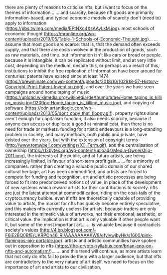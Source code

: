 there are plenty of reasons to criticise nfts,
but i want to focus on the themes of information...
... and scarcity,
because nft goods are primarily information-based,
and typical economic models of scarcity don't (need to) apply to information (https://pbs.twimg.com/media/EPtNXo4XsAAyLkM.jpg).
most schools of economic thought (https://mronline.org/wp-content/uploads/2019/05/Table-1-Schools-of-Economic-Thought.jpg)...
... assume that most goods are scarce:
that is, that the demand often exceeds supply,
and that there are costs involved in the production of goods,
such as raw materials,
and time.
but information isn't like cars or bread or people.
because it is intangible, it can be replicated without limit,
and at very little cost, depending on the medium.
despite this, or perhaps as a result of this,
institutions to inhibit the free replication of information have been around for centuries:
patents have existed since at least 1474 (https://brewminate.com/wp-content/uploads/2018/10/102918-57-History-Copyright-Print-Patent-Invention.png),
and over the years we have seen campaigns around home taping of music (https://upload.wikimedia.org/wikipedia/de/thumb/a/ae/Home_taping_is_killing_music.jpg/1200px-Home_taping_is_killing_music.jpg),
and copying of software (https://cdn.artandlogic.com/wp-content/uploads/2013/05/dont_copy_that_floppy.gif).
property rights alone aren't enough for capitalism function,
it also needs scarcity,
because if anyone can access or duplicate a good at minimal cost,
then there is no need for trade or markets.
funding for artistic endeavours is a long-standing problem in society,
and many methods, both public and private, have existed over the years.
but with the extension of copyright terms (http://www.tomwbell.com/writings/(C)_Term.gif),
and the centralisation of ownership (https://12bytes.org/wp-content/uploads/Media-Ownership-2011.png),
the interests of the public, and of future artists,
are being increasingly limited,
in favour of short-term profit gain...
... for a minority of companies.
rather than creating a valuable public domain of our shared cultural heritage,
art has been commodified, and artists are forced to compete for funding and recognition.
art and artistic processes are being forced to fit into preconceived notions of value,
in place of the development of new systems which reward artists for their contributions to society.
nfts are just the latest attempt at commodification,
riding on the coat-tails of the cryptocurrency bubble.
even if nfts are theoretically capable of providing value to artists,
the market for nfts has quickly become entirely speculative,
and this makes nfts currently useless for artists,
because traders are only interested in the mimetic value of artworks,
not their emotional, aesthetic, or critical value.
the implication is that art is only valuable if other people want it,
but some of the most important art...
... is valuable because it contradicts society's values (http://4.bp.blogspot.com/-F6iE2BQ0BfE/UKRPOh46_RI/AAAAAAAAKW8/efyivwjbyHk/s1600/pink-flamingos-pig-portable.jpg).
artists and artistic communities have spoken out in opposition to nfts (https://the-crypto-syllabus.com/brian-eno-on-nfts-and-automatism/)...
... and this trend will continue,
as more artists learn that not only do nfts fail to provide them with a larger audience,
but that nfts are contradictory to the very nature of art itself.
we need to focus on the importance of art and artists to our civilisation,
